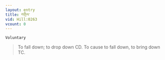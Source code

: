 ```yaml
---
layout: entry
title: བགྲིལ་
vid: Hill:0263
vcount: 0
---
```

`Voluntary` 
> To fall down; to drop down CD\.
 To cause to fall down, to bring down TC\.

